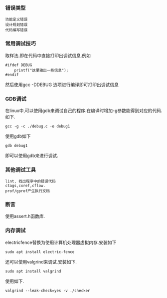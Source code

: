 ### 错误类型
```
功能定义错误
设计规划错误
代码编写错误
```
### 常用调试技巧
取样法.即在代码中直接打印出调试信息.例如
```
#ifdef DEBUG
    printf("这里输出一些信息");
#endif
```
然后使用gcc -DDEBUG 选项进行编译即可打印出调试信息
### GDB调试
在linux中,可以使用gdb来调试自己的程序.在编译时增加-g参数能得到对应的代码.如下.
```
gcc -g -c ./debug.c -o debug1
```
使用gdb如下
```
gdb debug1
```
即可以使用gdb来进行调试.
### 其他调试工具
```
lint, 找出程序中的错误代码
ctags,cxref,cflow.
prof/gprof产生执行文档
```
### 断言
使用assert.h函数库.
### 内存调试
electricfence替换为使用计算机处理器虚拟内存.安装如下
```
sudo apt install electric-fence
```
还可以使用valgrind来调试.安装如下.
```
sudo apt install valgrind
```
使用如下.
```
valgrind --leak-check=yes -v ./checker
```